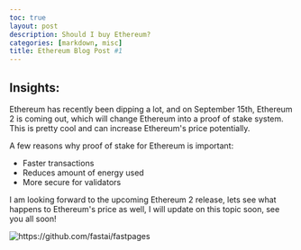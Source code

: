 ```yaml
---
toc: true
layout: post
description: Should I buy Ethereum?
categories: [markdown, misc]
title: Ethereum Blog Post #1
---
```

## Insights:

Ethereum has recently been dipping a lot, and on September 15th, Ethereum 2 is coming out, which will change Ethereum into a proof of stake system. This is pretty cool and can increase Ethereum's price potentially.

A few reasons why proof of stake for Ethereum is important:

- Faster transactions
- Reduces amount of energy used
- More secure for validators


I am looking forward to the upcoming Ethereum 2 release, lets see what happens to Ethereum's price as well, I will update on this topic soon, see you all soon!

![]({{site.baseurl}}/images/ethereumprice.png "https://github.com/fastai/fastpages")
